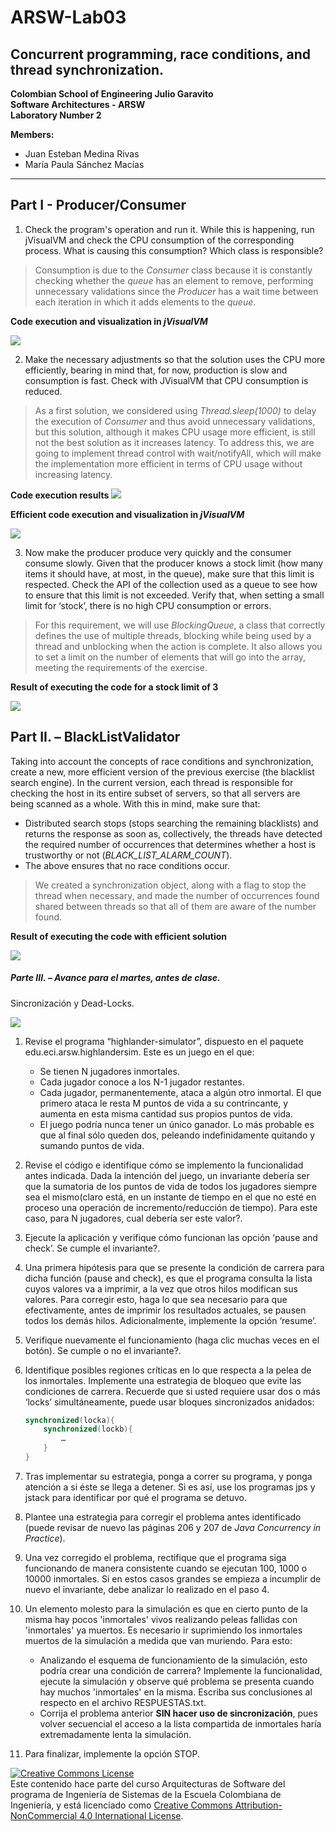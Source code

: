 # ARSW-Lab03
## Concurrent programming, race conditions, and thread synchronization.

**Colombian School of Engineering Julio Garavito**  
**Software Architectures - ARSW**  
**Laboratory Number 2**

**Members:**
- Juan Esteban Medina Rivas
- María Paula Sánchez Macías

---

## Part I - Producer/Consumer

1. Check the program's operation and run it. While this is happening, run jVisualVM and check the CPU consumption of the corresponding process. What is causing this consumption? Which class is responsible?

> Consumption is due to the *Consumer* class because it is constantly checking whether the *queue* has an element to remove, performing unnecessary validations since the *Producer* has a wait time between each iteration in which it adds elements to the *queue*.

**Code execution and visualization in *jVisualVM***

<img src="img/1.1 visualvm-ARST.png">

2. Make the necessary adjustments so that the solution uses the CPU more efficiently, bearing in mind that, for now, production is slow and consumption is fast. Check with JVisualVM that CPU consumption is reduced.

> As a first solution, we considered using *Thread.sleep(1000)* to delay the execution of *Consumer* and thus avoid unnecessary validations, but this solution, although it makes CPU usage more efficient, is still not the best solution as it increases latency. To address this, we are going to implement thread control with wait/notifyAll, which will make the implementation more efficient in terms of CPU usage without increasing latency.

**Code execution results**
<img src="img/1.2 wait-notifyall.png">

**Efficient code execution and visualization in *jVisualVM***

<img src="img/1.2 visualvm-efficient.png">

3. Now make the producer produce very quickly and the consumer consume slowly. Given that the producer knows a stock limit (how many items it should have, at most, in the queue), make sure that this limit is respected. Check the API of the collection used as a queue to see how to ensure that this limit is not exceeded. Verify that, when setting a small limit for ‘stock’, there is no high CPU consumption or errors.

> For this requirement, we will use *BlockingQueue*, a class that correctly defines the use of multiple threads, blocking while being used by a thread and unblocking when the action is complete. It also allows you to set a limit on the number of elements that will go into the array, meeting the requirements of the exercise.

**Result of executing the code for a stock limit of 3**

<img src="img/1.3 BlockingQueue.png">

## Part II. – BlackListValidator

Taking into account the concepts of race conditions and synchronization, create a new, more efficient version of the previous exercise (the blacklist search engine). In the current version, each thread is responsible for checking the host in its entire subset of servers, so that all servers are being scanned as a whole. With this in mind, make sure that:

- Distributed search stops (stops searching the remaining blacklists) and returns the response as soon as, collectively, the threads have detected the required number of occurrences that determines whether a host is trustworthy or not (_BLACK_LIST_ALARM_COUNT_).
- The above ensures that no race conditions occur.

> We created a synchronization object, along with a flag to stop the thread when necessary, and made the number of occurrences found shared between threads so that all of them are aware of the number found.

**Result of executing the code with efficient solution**

<img src="img/2.1 solutionExecution.png">

##### Parte III. – Avance para el martes, antes de clase.

Sincronización y Dead-Locks.

![](http://files.explosm.net/comics/Matt/Bummed-forever.png)

1. Revise el programa “highlander-simulator”, dispuesto en el paquete edu.eci.arsw.highlandersim. Este es un juego en el que:

	* Se tienen N jugadores inmortales.
	* Cada jugador conoce a los N-1 jugador restantes.
	* Cada jugador, permanentemente, ataca a algún otro inmortal. El que primero ataca le resta M puntos de vida a su contrincante, y aumenta en esta misma cantidad sus propios puntos de vida.
	* El juego podría nunca tener un único ganador. Lo más probable es que al final sólo queden dos, peleando indefinidamente quitando y sumando puntos de vida.

2. Revise el código e identifique cómo se implemento la funcionalidad antes indicada. Dada la intención del juego, un invariante debería ser que la sumatoria de los puntos de vida de todos los jugadores siempre sea el mismo(claro está, en un instante de tiempo en el que no esté en proceso una operación de incremento/reducción de tiempo). Para este caso, para N jugadores, cual debería ser este valor?.

3. Ejecute la aplicación y verifique cómo funcionan las opción ‘pause and check’. Se cumple el invariante?.

4. Una primera hipótesis para que se presente la condición de carrera para dicha función (pause and check), es que el programa consulta la lista cuyos valores va a imprimir, a la vez que otros hilos modifican sus valores. Para corregir esto, haga lo que sea necesario para que efectivamente, antes de imprimir los resultados actuales, se pausen todos los demás hilos. Adicionalmente, implemente la opción ‘resume’.

5. Verifique nuevamente el funcionamiento (haga clic muchas veces en el botón). Se cumple o no el invariante?.

6. Identifique posibles regiones críticas en lo que respecta a la pelea de los inmortales. Implemente una estrategia de bloqueo que evite las condiciones de carrera. Recuerde que si usted requiere usar dos o más ‘locks’ simultáneamente, puede usar bloques sincronizados anidados:

	```java
	synchronized(locka){
		synchronized(lockb){
			…
		}
	}
	```

7. Tras implementar su estrategia, ponga a correr su programa, y ponga atención a si éste se llega a detener. Si es así, use los programas jps y jstack para identificar por qué el programa se detuvo.

8. Plantee una estrategia para corregir el problema antes identificado (puede revisar de nuevo las páginas 206 y 207 de _Java Concurrency in Practice_).

9. Una vez corregido el problema, rectifique que el programa siga funcionando de manera consistente cuando se ejecutan 100, 1000 o 10000 inmortales. Si en estos casos grandes se empieza a incumplir de nuevo el invariante, debe analizar lo realizado en el paso 4.

10. Un elemento molesto para la simulación es que en cierto punto de la misma hay pocos 'inmortales' vivos realizando peleas fallidas con 'inmortales' ya muertos. Es necesario ir suprimiendo los inmortales muertos de la simulación a medida que van muriendo. Para esto:
	* Analizando el esquema de funcionamiento de la simulación, esto podría crear una condición de carrera? Implemente la funcionalidad, ejecute la simulación y observe qué problema se presenta cuando hay muchos 'inmortales' en la misma. Escriba sus conclusiones al respecto en el archivo RESPUESTAS.txt.
	* Corrija el problema anterior __SIN hacer uso de sincronización__, pues volver secuencial el acceso a la lista compartida de inmortales haría extremadamente lenta la simulación.

11. Para finalizar, implemente la opción STOP.

<!--
### Criterios de evaluación

1. Parte I.
	* Funcional: La simulación de producción/consumidor se ejecuta eficientemente (sin esperas activas).

2. Parte II. (Retomando el laboratorio 1)
	* Se modificó el ejercicio anterior para que los hilos llevaran conjuntamente (compartido) el número de ocurrencias encontradas, y se finalizaran y retornaran el valor en cuanto dicho número de ocurrencias fuera el esperado.
	* Se garantiza que no se den condiciones de carrera modificando el acceso concurrente al valor compartido (número de ocurrencias).


2. Parte III.
	* Diseño:
		- Coordinación de hilos:
			* Para pausar la pelea, se debe lograr que el hilo principal induzca a los otros a que se suspendan a sí mismos. Se debe también tener en cuenta que sólo se debe mostrar la sumatoria de los puntos de vida cuando se asegure que todos los hilos han sido suspendidos.
			* Si para lo anterior se recorre a todo el conjunto de hilos para ver su estado, se evalúa como R, por ser muy ineficiente.
			* Si para lo anterior los hilos manipulan un contador concurrentemente, pero lo hacen sin tener en cuenta que el incremento de un contador no es una operación atómica -es decir, que puede causar una condición de carrera- , se evalúa como R. En este caso se debería sincronizar el acceso, o usar tipos atómicos como AtomicInteger).

		- Consistencia ante la concurrencia
			* Para garantizar la consistencia en la pelea entre dos inmortales, se debe sincronizar el acceso a cualquier otra pelea que involucre a uno, al otro, o a los dos simultáneamente:
			* En los bloques anidados de sincronización requeridos para lo anterior, se debe garantizar que si los mismos locks son usados en dos peleas simultánemante, éstos será usados en el mismo orden para evitar deadlocks.
			* En caso de sincronizar el acceso a la pelea con un LOCK común, se evaluará como M, pues esto hace secuencial todas las peleas.
			* La lista de inmortales debe reducirse en la medida que éstos mueran, pero esta operación debe realizarse SIN sincronización, sino haciendo uso de una colección concurrente (no bloqueante).

	

	* Funcionalidad:
		* Se cumple con el invariante al usar la aplicación con 10, 100 o 1000 hilos.
		* La aplicación puede reanudar y finalizar(stop) su ejecución.
		
		-->

<a rel="license" href="http://creativecommons.org/licenses/by-nc/4.0/"><img alt="Creative Commons License" style="border-width:0" src="https://i.creativecommons.org/l/by-nc/4.0/88x31.png" /></a><br />Este contenido hace parte del curso Arquitecturas de Software del programa de Ingeniería de Sistemas de la Escuela Colombiana de Ingeniería, y está licenciado como <a rel="license" href="http://creativecommons.org/licenses/by-nc/4.0/">Creative Commons Attribution-NonCommercial 4.0 International License</a>.
